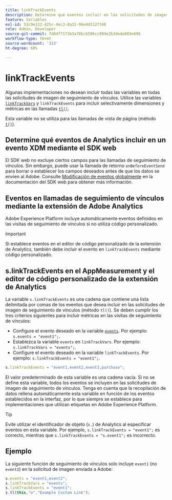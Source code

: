 ```yaml
---
title: linkTrackEvents
description: Determine qué eventos incluir en las solicitudes de imagen de seguimiento de vínculos.
feature: Variables
exl-id: 53c9e122-425c-4ec3-8a32-96e4d112f348
role: Admin, Developer
source-git-commit: 7d8df7173b3a78bcb506cc894e2b3deda003e696
workflow-type: tm+mt
source-wordcount: '313'
ht-degree: 68%

---
```


# linkTrackEvents

Algunas implementaciones no desean incluir todas las variables en todas las solicitudes de imagen de seguimiento de vínculos. Utilice las variables [`linkTrackVars`](linktrackvars.md) y `linkTrackEvents` para incluir selectivamente dimensiones y métricas en las llamadas [`tl()`](../functions/tl-method.md).

Esta variable no se utiliza para las llamadas de vista de página (método [`t()`](../functions/t-method.md)).

## Determine qué eventos de Analytics incluir en un evento XDM mediante el SDK web

El SDK web no excluye ciertos campos para las llamadas de seguimiento de vínculos. Sin embargo, puede usar la llamada de retorno `onBeforeEventSend` para borrar o establecer los campos deseados antes de que los datos se envíen al Adobe. Consulte [Modificación de eventos globalmente](https://experienceleague.adobe.com/docs/experience-platform/edge/fundamentals/tracking-events.html?lang=es#modifying-events-globally) en la documentación del SDK web para obtener más información.

## Eventos en llamadas de seguimiento de vínculos mediante la extensión de Adobe Analytics

Adobe Experience Platform incluye automáticamente eventos definidos en las visitas de seguimiento de vínculos si no utiliza código personalizado.

>[!IMPORTANT]
>
>Si establece eventos en el editor de código personalizado de la extensión de Analytics, también debe incluir el evento en `linkTrackEvents` mediante código personalizado.

## s.linkTrackEvents en el AppMeasurement y el editor de código personalizado de la extensión de Analytics

La variable `s.linkTrackEvents` es una cadena que contiene una lista delimitada por comas de los eventos que desea incluir en las solicitudes de imagen de seguimiento de vínculos (método `tl()`). Se deben cumplir los tres criterios siguientes para incluir métricas en las visitas de seguimiento de vínculos:

* Configure el evento deseado en la variable [`events`](../page-vars/events/events-overview.md). Por ejemplo: `s.events = "event1";`.
* Establezca la variable `events` en `linkTrackVars`. Por ejemplo: `s.linkTrackVars = "events";`.
* Configure el evento deseado en la variable `linkTrackEvents`. Por ejemplo: `s.linkTrackEvents = "event1";`.

```js
s.linkTrackEvents = "event1,event2,event3,purchase";
```

El valor predeterminado de esta variable es una cadena vacía. Si no se define esta variable, todos los eventos se incluyen en las solicitudes de imagen de seguimiento de vínculos. Tenga en cuenta que la recopilación de datos rellena automáticamente esta variable en función de los eventos establecidos en la interfaz, por lo que siempre se establece para implementaciones que utilizan etiquetas en Adobe Experience Platform.

>[!TIP]
>
>Evite utilizar el identificador de objeto (`s.`) de Analytics al especificar eventos en esta variable. Por ejemplo, `s.linkTrackEvents = "event1";` es correcto, mientras que `s.linkTrackEvents = "s.event1";` es incorrecto.

## Ejemplo

La siguiente función de seguimiento de vínculos solo incluye `event1` (no `event2`) en la solicitud de imagen enviada a Adobe:

```js
s.events = "event1,event2";
s.linkTrackVars = "events";
s.linkTrackEvents = "event1";
s.tl(this,"o","Example Custom Link");
```
